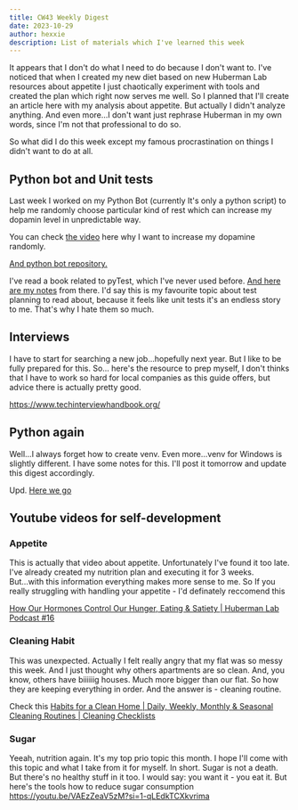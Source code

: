 ```yaml
---
title: CW43 Weekly Digest
date: 2023-10-29
author: hexxie
description: List of materials which I've learned this week
---
```


It appears that I don't do what I need to do because I don't want to. I've noticed that when I created my new diet based on new Huberman Lab resources about appetite I just chaotically experiment with tools and created the plan which right now serves me well. So I planned that I'll create an article here with my analysis about appetite. But actually I didn't analyze anything. And even more...I don't want just rephrase Huberman in my own words, since I'm not that professional to do so.

So what did I do this week except my famous procrastination on things I didn't want to do at all. 

## Python bot and Unit tests

Last week I worked on my Python Bot (currently It's only a python script) to help me randomly choose particular kind of rest which can increase my dopamin level in unpredictable way. 

You can check [the video](https://youtu.be/QmOF0crdyRU?si=KFpnNufN7xjQ7xmY) here why I want to increase my dopamine randomly.

[And python bot repository.](https://github.com/Hexxie/RestShuffler)

I've read a book related to pyTest, which I've never used before. [And here are my notes](https://hexxie.github.io/posts/unit-tests-strategy/) from there. I'd say this is my favourite topic about test planning to read about, because it feels like unit tests it's an endless story to me. That's why I hate them so much.

## Interviews

I have to start for searching a new job...hopefully next year. But I like to be fully prepared for this. So... here's the resource to prep myself, I don't thinks that I have to work so hard for local companies as this guide offers, but advice there is actually pretty good.

https://www.techinterviewhandbook.org/


## Python again

Well...I always forget how to create venv. Even more...venv for Windows is slightly different. I have some notes for this. I'll post it tomorrow and update this digest accordingly.  

Upd. [Here we go](https://hexxie.github.io/posts/python-env/)


## Youtube videos for self-development

### Appetite

This is actually that video about appetite. Unfortunately I've found it too late. I've already created my nutrition plan and executing it for 3 weeks. But...with this information everything makes more sense to me. So If you really struggling with handling your appetite - I'd definately reccomend this

[How Our Hormones Control Our Hunger, Eating & Satiety | Huberman Lab Podcast #16](https://www.youtube.com/watch?v=17O5mgXZ9ZU "How Our Hormones Control Our Hunger, Eating & Satiety | Huberman Lab Podcast #16")

### Cleaning Habit

This was unexpected. Actually I felt really angry that my flat was so messy this week. And I just thought why others apartments are so clean. And, you know, others have biiiiiig houses. Much more bigger than our flat. So how they are keeping everything in order. And the answer is - cleaning routine.

Check this [Habits for a Clean Home | Daily, Weekly, Monthly & Seasonal Cleaning Routines | Cleaning Checklists](https://www.youtube.com/watch?v=HPbQCeFNPC4 "Habits for a Clean Home | Daily, Weekly, Monthly & Seasonal Cleaning Routines | Cleaning Checklists")

### Sugar

Yeeah, nutrition again. It's my top prio topic this month. I hope I'll come with this topic and what I take from it for myself. In short. Sugar is not a death. But there's no healthy stuff in it too. I would say: you want it - you eat it. But here's the tools how to reduce sugar consumption https://youtu.be/VAEzZeaV5zM?si=1-qLEdkTCXkvrima 